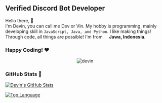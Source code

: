 ## Verified Discord Bot Developer
<p>Hello there, 👋</br> I'm Devin, you can call me Dev or Vin. My hobby is programming, mainly developing skill in <code>JavaScript, Java, and Python</code>. I like making things! Through code, all things are possible! I'm from <img src="https://image.flaticon.com/icons/svg/323/323372.svg" width="13"/> <b>Jawa, Indonesia</b>. </p>

### Happy Coding! ❤

<p align="center"> <img src="https://discord.c99.nl/widget/theme-3/561170896480501790.png" alt="devin"> </p>

### GitHub Stats 📝
[![Devin's GitHub Stats](https://github-readme-stats.vercel.app/api?username=DevinXZ&show_icons=true&hide_border=true&theme=yellow&hide=stars&include_all_commits=true&count_private=true)]()

[![Top Language](https://github-readme-stats.vercel.app/api/top-langs/?username=DevinXZ&layout=compact)](https://github.com/DevinXZ)
